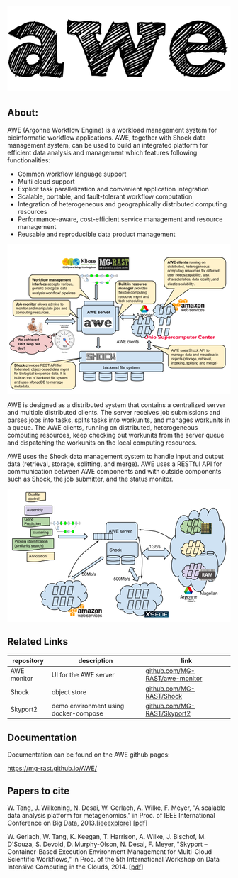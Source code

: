 ![AWE](docs/images/awe-lg.png)
=====

About:
------

AWE (Argonne Workflow Engine) is a workload management system for bioinformatic workflow applications. AWE, together with Shock data management system, can be used to build an integrated platform for efficient data analysis and management which features following functionalities:

- Common workflow language support
- Multi cloud support
- Explicit task parallelization and convenient application integration
- Scalable, portable, and fault-tolerant workflow computation
- Integration of heterogeneous and geographically distributed computing resources
- Performance-aware, cost-efficient service management and resource management
- Reusable and reproducible data product management 

![awe-diagram](docs/images/awe-diagram.png)

AWE is designed as a distributed system that contains a centralized server and multiple distributed clients. The server receives job submissions and parses jobs into tasks, splits tasks into workunits, and manages workunits in a queue. The AWE clients, running on distributed, heterogeneous computing resources, keep checking out workunits from the server queue and dispatching the workunits on the local computing resources. 

AWE uses the Shock data management system to handle input and output data (retrieval, storage, splitting, and merge). AWE uses a RESTful API for communication between AWE components and with outside components such as Shock, the job submitter, and the status monitor.

![awe-diagram](docs/images/awe-multi-site.png)


Related Links
------
| repository | description    | link |
| ----------- | ----------- | ----------- |
| AWE monitor | UI for the AWE server | [github.com/MG-RAST/awe-monitor](https://github.com/MG-RAST/awe-monitor) |
| Shock       | object store | [github.com/MG-RAST/Shock](https://github.com/MG-RAST/Shock) |
| Skyport2    | demo environment using docker-compose | [github.com/MG-RAST/Skyport2](https://github.com/MG-RAST/Skyport2) |


Documentation
------
Documentation can be found on the AWE github pages:

https://mg-rast.github.io/AWE/



Papers to cite
------

W. Tang, J. Wilkening, N. Desai, W. Gerlach, A. Wilke, F. Meyer, "A scalable data analysis platform for metagenomics," in Proc. of IEEE International Conference on Big Data, 2013.[[ieeexplore]](http://ieeexplore.ieee.org/xpl/articleDetails.jsp?arnumber=6691723) [[pdf]](http://www.mcs.anl.gov/papers/P5012-0913_1.pdf)

W. Gerlach, W. Tang, K. Keegan, T. Harrison, A. Wilke, J. Bischof, M. D'Souza, S. Devoid, D. Murphy-Olson, N. Desai, F. Meyer, "Skyport – Container-Based Execution Environment Management for Multi-Cloud Scientific Workflows," in Proc. of the 5th International Workshop on Data Intensive Computing in the Clouds, 2014. [[pdf]](https://www.mcs.anl.gov/papers/P5209-1014.pdf)


